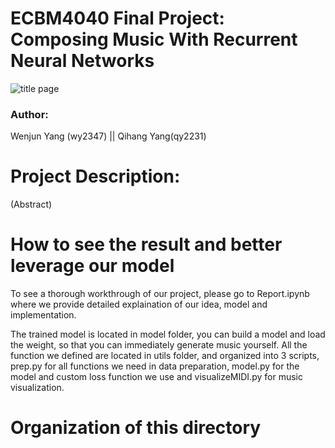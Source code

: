 # ECBM4040 Final Project: Composing Music With Recurrent Neural Networks

![title page](https://github.com/MorganWenjunYang/ECBM4040-Final-Project/blob/YWJ/image/title%20pic.png)

### Author: 
Wenjun Yang (wy2347) || Qihang Yang(qy2231)


# Project Description:
(Abstract)


# How to see the result and better leverage our model
To see a thorough workthrough of our project, please go to Report.ipynb where we provide detailed explaination of our idea, model and implementation. 

The trained model is located in model folder, you can build a model and load the weight, so that you can immediately generate music yourself.
All the function we defined are located in utils folder, and organized into 3 scripts, prep.py for all functions we need in data preparation, model.py for the model and custom loss function we use and visualizeMIDI.py for music visualization.

# Organization of this directory
